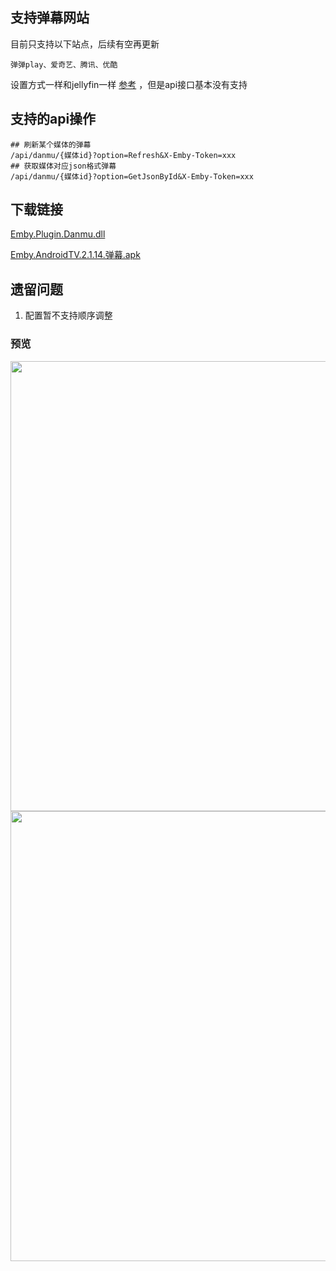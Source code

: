 ## 支持弹幕网站
目前只支持以下站点，后续有空再更新
```
弹弹play、爱奇艺、腾讯、优酷
```
设置方式一样和jellyfin一样 [参考](https://github.com/cxfksword/jellyfin-plugin-danmu) ，但是api接口基本没有支持



## 支持的api操作
```shell
## 刷新某个媒体的弹幕
/api/danmu/{媒体id}?option=Refresh&X-Emby-Token=xxx
## 获取媒体对应json格式弹幕
/api/danmu/{媒体id}?option=GetJsonById&X-Emby-Token=xxx

```

## 下载链接
[Emby.Plugin.Danmu.dll](./doc/Emby.Plugin.Danmu.dll) <p/>
[Emby.AndroidTV.2.1.14.弹幕.apk](./doc/Emby.AndroidTV.2.1.14.弹幕.apk)

## 遗留问题
1. 配置暂不支持顺序调整



### 预览

<img src="./doc/设置页面.jpg"  width="720px" />
<img src="./doc/tv-danmu.jpg"  width="720px" />